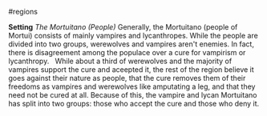 #regions


**Setting**
	*The Mortuitano (People)*
		Generally, the Mortuitano (people of Mortui) consists of mainly vampires and lycanthropes. While the people are divided into two groups, werewolves and vampires aren't enemies. In fact, there is disagreement among the populace over a cure for vampirism or lycanthropy.
		&nbsp;
		While about a third of werewolves and the majority of vampires support the cure and aceepted it, the rest of the region believe it goes against their nature as people, that the cure removes them of their freedoms as vampires and werewolves like amputating a leg, and that they need not be cured at all. Because of this, the vampire and lycan Mortuitano has split into two groups: those who accept the cure and those who deny it.